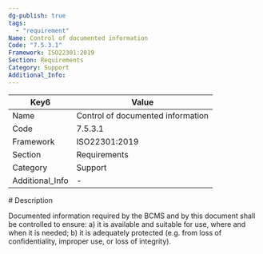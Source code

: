 ```yaml
---
dg-publish: true
tags:
  - "requirement"
Name: Control of documented information
Code: "7.5.3.1"
Framework: ISO22301:2019
Section: Requirements
Category: Support
Additional_Info: 
---
```


<div><table class="dataview table-view-table"><thead class="table-view-thead"><tr class="table-view-tr-header"><th class="table-view-th"><span>Key</span><span class="dataview small-text">6</span></th><th class="table-view-th"><span>Value</span></th></tr></thead><tbody class="table-view-tbody"><tr><td><span>Name</span></td><td><span>Control of documented information</span></td></tr><tr><td><span>Code</span></td><td><span>7.5.3.1</span></td></tr><tr><td><span>Framework</span></td><td><span>ISO22301:2019</span></td></tr><tr><td><span>Section</span></td><td><span>Requirements</span></td></tr><tr><td><span>Category</span></td><td><span>Support</span></td></tr><tr><td><span>Additional_Info</span></td><td><span>-</span></td></tr></tbody></table></div>
# Description

Documented information required by the BCMS and by this document shall be controlled to ensure: a) it is available and suitable for use, where and when it is needed; b) it is adequately protected (e.g. from loss of confidentiality, improper use, or loss of integrity). 
